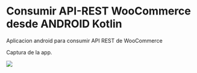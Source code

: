 # Consumir API-REST WooCommerce desde ANDROID Kotlin
Aplicacion android  para consumir API REST de WooCommerce 

Captura de la app.

<img src="https://github.com/limbertlpz/Consumir-API-REST-WooCommerce-desde-ANDROID/blob/master/example.jpg"/>